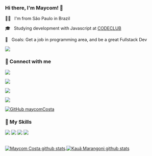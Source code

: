 ### Hi there, I'm Maycom! 👋

<p>👩‍💻 &nbsp; I'm from São Paulo in Brazil</p>
<p>🎓 &nbsp; Studying development with Javascript at <a href="https://dashboard.kiwify.com.br/courses/" target="_blank">CODECLUB</a></p>
<p>💼 &nbsp; Goals: Get a job in programming area, and be a great Fullstack Dev</p>

![](https://komarev.com/ghpvc/?username=MaycomCosta&color=006bed)

### 🤝 Connect with me
<p>
  <a href="https://www.instagram.com/maycomcosta_/" target="_blank"><img src="https://img.shields.io/badge/-Instagram-%23E4405F?style=for-the-badge&logo=instagram&logoColor=white" target="_blank"></a>

 <a href="" target="_blank"><img src="https://img.shields.io/badge/Discord-7289DA?style=for-the-badge&logo=discord&logoColor=white" target="_blank"></a> 
 
  <a href = "mailto:Maycom19costa@gmail.com"><img src="https://img.shields.io/badge/-Gmail-c5221e?style=for-the-badge&logo=Gmail&logoColor=white&link=mailto:Maycom19costa@gmail.com" target="_blank"></a>
  
  <a href="https://www.linkedin.com/in/maycom-costa-aa4491211/" target="_blank"><img src="https://img.shields.io/badge/-LinkedIn-%230077B5?style=for-the-badge&logo=linkedin&logoColor=white" target="_blank"></a>
  
  [![GitHub maycomCosta]( https://img.shields.io/github/followers/pedroedues?label=follow&style=for-the-badge&logo=github)](https://github.com/MaycomCosta)
</p>

### 🚀 My Skills

<p>
  <code><img src="https://img.shields.io/badge/HTML5-E34F26?style=for-the-badge&logo=html5&logoColor=white"/></code>
  <code><img src="https://img.shields.io/badge/CSS3-1572B6?style=for-the-badge&logo=css3&logoColor=white"/></code>
   <code><img src="https://img.shields.io/badge/JavaScript-F7DF1E?style=for-the-badge&logo=javascript&logoColor=black"/></code>
  <code><img src="https://img.shields.io/badge/React-20232A?style=for-the-badge&logo=react&logoColor=61DAFB"/></code>
</p>

<br>

<a href="https://github.com/MaycomCosta">
  <img align="center" src="https://github-readme-stats.vercel.app/api/top-langs/?username=MaycomCosta&theme=dracula&hide_langs_below=1" alt="Maycom Costa github stats"/>
</a>

<a href="https://github.com/MaycomCosta">
 <img align="center" src="https://github-readme-stats.vercel.app/api?username=MaycomCosta&theme=dracula&show_icons=true" alt="Kauã Marangoni github stats"/>
</a>
